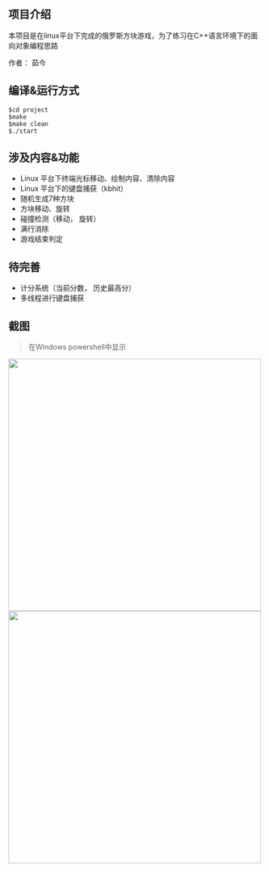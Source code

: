## 项目介绍

本项目是在linux平台下完成的俄罗斯方块游戏，为了练习在C++语言环境下的面向对象编程思路

作者： 茹今

## 编译&运行方式

```
$cd project
$make
$make clean
$./start
```

## 涉及内容&功能

- Linux 平台下终端光标移动、绘制内容、清除内容
- Linux 平台下的键盘捕获（kbhit）
- 随机生成7种方块
- 方块移动、旋转
- 碰撞检测（移动， 旋转）
- 满行消除
- 游戏结束判定

## 待完善

- 计分系统（当前分数， 历史最高分）
- 多线程进行键盘捕获

## 截图

> 在Windows powershell中显示

<image src="./Resources/win_gaming.png" width="500">
<image src="./Resources/win_gameover.png" width="500">